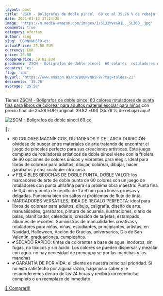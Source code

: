```yaml
---
layout: post
title: 'ZSCM - Bolígrafos de doble pincel  60 co al 35.76 % de rebaja'
date: 2021-01-13 17:24:28
image: 'https://m.media-amazon.com/images/I/5133WveGR1L._SL200_.jpg'
comments: true
category: ofertas
author: ring
slug: 'B08NVNH5F9-es'
actualPrice: 25.58 EUR
currency: EUR
price: 25.58
comparePrice: 39.82 EUR
prodname: 'ZSCM - Bolígrafos de doble pincel  60 colores  rotuladores de punta fina  para libros de colorear para adultos  material escolar para niños'
country: 'es'
flag: '🇪🇸'
buyurl: 'https://www.amazon.es/dp/B08NVNH5F9/?tag=tolees-21'
descuento: '35.76'
average: '25.58'
---
```


Tienes [ZSCM - Bolígrafos de doble pincel  60 colores  rotuladores de punta fina  para libros de colorear para adultos  material escolar para niños](https://www.amazon.es/dp/B08NVNH5F9/?tag=tolees-21) con precio final de  25.58 EUR (original: 39.82 EUR) (35.76 %  de rebaja) aqui!

[![ZSCM - Bolígrafos de doble pincel  60 co](https://m.media-amazon.com/images/I/5133WveGR1L._SL200_.jpg)](https://www.amazon.es/dp/B08NVNH5F9/?tag=tolees-21)

🔎:

- 60 COLORES MAGNÍFICOS, DURADEROS Y DE LARGA DURACIÓN: olvídese de buscar entre materiales de arte tratando de encontrar el juego de pinceles perfecto para sus creaciones artísticas. Este juego completo de rotuladores artísticos de doble pincel viene con la friolera de 60 opciones de colores únicos y vibrantes para elegir. Ideal para libros de colorear para adultos, dibujar, colorear, dibujar, hacer garabatos y casi cualquier otra cosa.
- 💕 FELXIBLES BROCHAS DE DOBLE PUNTA, DOBLE VALOR: los marcadores de arte de doble punta de 60 colores son un juego de rotuladores con punta ultrafina para su próxima obra maestra. Punta fina de 0,4 mm y punta de cepillo de 1 a 6 mm para líneas gruesas y delgadas. Funciona bien sin saltos ni problemas de flujo de tinta.
- MARCADORES VERSÁTILES, IDEA DE REGALO PERFECTA: ideal para libros de colorear para adultos, dibujo, caligrafía, diseño de arte, manualidades, garabatos, pintura de acuarela, ilustraciones, diario de balas, planificador, calendario, creación de tarjetas, estampado, álbumes de recortes. Suministros de manualidades creativas y rotuladores para niños, niñas, estudiantes, principiantes, artistas, en Navidad, Halloween, Acción de Gracias, aniversarios, Día de San Valentín, graduaciones, cumpleaños.
- 💕 SECADO RÁPIDO: tintas de colorantes a base de agua, inodoros, sin fugas, no tóxicos y sin ácido. Los colores se pueden dispersar y mezclar con agua. no hay necesidad de preocuparse por las manchas y las manchas
- 💕 GARANTÍA DE POR VIDA: el cliente es nuestra principal prioridad. Si no está satisfecho por alguna razón, háganoslo saber y le responderemos dentro de las 24 horas y recibirá un reembolso completo o un reemplazo de inmediato.

[🛒 Comprar!!!](https://www.amazon.es/dp/B08NVNH5F9/?tag=tolees-21)
